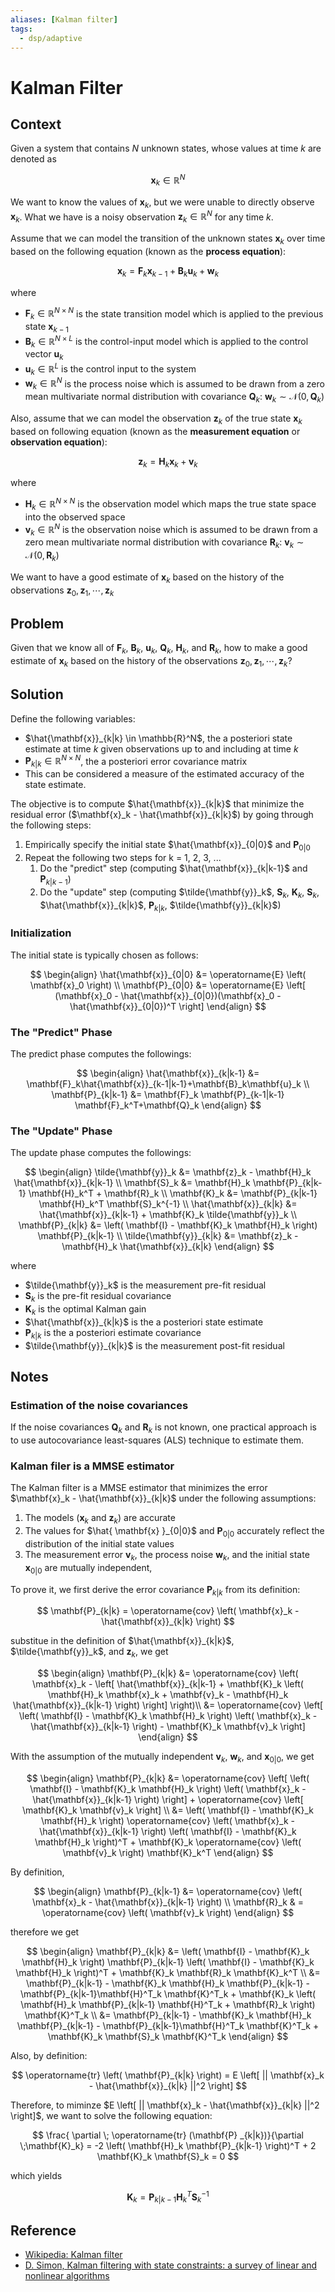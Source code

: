 ```yaml
---
aliases: [Kalman filter]
tags:
  - dsp/adaptive
---
```


# Kalman Filter

## Context

Given a system that contains $N$ unknown states, whose values at time $k$ are denoted as

$$
\mathbf{x}_k \in \mathbb{R}^N
$$

We want to know the values of $\mathbf{x}_k$, but we were unable to directly observe $\mathbf{x}_k$. What we have is a noisy observation $\mathbf{z}_k \in \mathbb{R}^N$ for any time $k$. 

Assume that we can model the transition of the unknown states $\mathbf{x}_k$ over time based on the following equation (known as the **process equation**):

$$
\mathbf{x}_k = \mathbf{F}_k\mathbf{x}_{k-1} + \mathbf{B}_k\mathbf{u}_k + \mathbf{w}_k
$$

where

* $\mathbf{F}_k \in \mathbb{R}^{N \times N}$ is the state transition model which is applied to the previous state $\mathbf{x}_{k-1}$
* $\mathbf{B}_k \in \mathbb{R}^{N \times L}$ is the control-input model which is applied to the control vector $\mathbf{u}_k$
* $\mathbf{u}_k \in \mathbb{R}^L$ is the control input to the system
* $\mathbf{w}_k \in \mathbb{R}^N$ is the process noise which is assumed to be drawn from a zero mean multivariate normal distribution with covariance $\mathbf{Q}_k$: $\mathbf{w}_k \sim \mathcal {N} \left(0,\mathbf{Q}_{k}\right)$

Also, assume that we can model the observation $\mathbf{z}_k$ of the true state $\mathbf{x}_k$ based on following equation (known as the **measurement equation** or **observation equation**):

$$
\mathbf{z}_k = \mathbf{H}_k \mathbf{x}_k + \mathbf{v}_k
$$

where

* $\mathbf{H}_k \in \mathbb{R}^{N \times N}$ is the observation model which maps the true state space into the observed space
* $\mathbf{v}_k \in \mathbb{R}^N$ is the observation noise which is assumed to be drawn from a zero mean multivariate normal distribution with covariance $\mathbf{R}_k$: $\mathbf{v}_k \sim \mathcal {N} \left(0,\mathbf{R}_{k}\right)$

We want to have a good estimate of $\mathbf{x}_k$ based on the history of the observations $\mathbf{z}_0, \mathbf{z}_1, \cdots, \mathbf{z}_k$

## Problem

Given that we know all of $\mathbf{F}_k$, $\mathbf{B}_k$, $\mathbf{u}_k$, $\mathbf{Q}_k$, $\mathbf{H}_k$, and $\mathbf{R}_k$, how to make a good estimate of $\mathbf{x}_k$ based on the history of the observations $\mathbf{z}_0, \mathbf{z}_1, \cdots, \mathbf{z}_k$?

## Solution

Define the following variables:

* $\hat{\mathbf{x}}_{k|k} \in \mathbb{R}^N$, the a posteriori state estimate at time $k$ given observations up to and including at time $k$
* $\mathbf{P}_{k|k} \in \mathbb{R}^{N \times N}$, the a posteriori error covariance matrix
 * This can be considered a measure of the estimated accuracy of the state estimate.

The objective is to compute $\hat{\mathbf{x}}_{k|k}$ that minimize the residual error ($\mathbf{x}_k - \hat{\mathbf{x}}_{k|k}$) by going through the following steps:

1. Empirically specify the initial state $\hat{\mathbf{x}}_{0|0}$ and $\mathbf{P}_{0|0}$
2. Repeat the following two steps for k = 1, 2, 3, ...
   1. Do the "predict" step (computing $\hat{\mathbf{x}}_{k|k-1}$ and $\mathbf{P}_{k|k-1}$)
   2. Do the "update" step (computing $\tilde{\mathbf{y}}_k$, $\mathbf{S}_k$, $\mathbf{K}_k$, $\mathbf{S}_k$, $\hat{\mathbf{x}}_{k|k}$, $\mathbf{P}_{k|k}$, $\tilde{\mathbf{y}}_{k|k}$)

### Initialization

The initial state is typically chosen as follows:

$$
\begin{align}
\hat{\mathbf{x}}_{0|0} &= \operatorname{E} \left( \mathbf{x}_0 \right) \\
\mathbf{P}_{0|0} &= \operatorname{E} \left[ (\mathbf{x}_0 - \hat{\mathbf{x}}_{0|0})(\mathbf{x}_0 - \hat{\mathbf{x}}_{0|0})^T \right]
\end{align}
$$

### The "Predict" Phase

The predict phase computes the followings:

$$
\begin{align}
\hat{\mathbf{x}}_{k|k-1} &= \mathbf{F}_k\hat{\mathbf{x}}_{k-1|k-1}+\mathbf{B}_k\mathbf{u}_k \\
\mathbf{P}_{k|k-1} &= \mathbf{F}_k \mathbf{P}_{k-1|k-1} \mathbf{F}_k^T+\mathbf{Q}_k
\end{align}
$$

### The "Update" Phase

The update phase computes the followings:

$$
\begin{align}
\tilde{\mathbf{y}}_k &= \mathbf{z}_k - \mathbf{H}_k \hat{\mathbf{x}}_{k|k-1} \\
\mathbf{S}_k &= \mathbf{H}_k \mathbf{P}_{k|k-1} \mathbf{H}_k^T + \mathbf{R}_k \\
\mathbf{K}_k &= \mathbf{P}_{k|k-1}  \mathbf{H}_k^T  \mathbf{S}_k^{-1} \\
\hat{\mathbf{x}}_{k|k} &= \hat{\mathbf{x}}_{k|k-1} + \mathbf{K}_k \tilde{\mathbf{y}}_k \\
\mathbf{P}_{k|k} &= \left( \mathbf{I} - \mathbf{K}_k \mathbf{H}_k  \right) \mathbf{P}_{k|k-1} \\
\tilde{\mathbf{y}}_{k|k} &= \mathbf{z}_k - \mathbf{H}_k  \hat{\mathbf{x}}_{k|k}
\end{align}
$$

where

* $\tilde{\mathbf{y}}_k$ is the measurement pre-fit residual
* $\mathbf{S}_k$ is the pre-fit residual covariance
* $\mathbf{K}_k$ is the optimal Kalman gain
* $\hat{\mathbf{x}}_{k|k}$ is the a posteriori state estimate
* $\mathbf{P}_{k|k}$ is the a posteriori estimate covariance
* $\tilde{\mathbf{y}}_{k|k}$ is the measurement post-fit residual

## Notes

### Estimation of the noise covariances

If the noise covariances $\mathbf{Q}_k$ and $\mathbf{R}_k$ is not known, one practical approach is to use autocovariance least-squares (ALS) technique to estimate them.

### Kalman filer is a MMSE estimator

The Kalman filter is a MMSE estimator that minimizes the error $\mathbf{x}_k - \hat{\mathbf{x}}_{k|k}$ under the following assumptions:

1. The models ($\mathbf{x}_k$ and $\mathbf{z}_k$) are accurate
2. The values for $\hat{ \mathbf{x} }_{0|0}$ and $\mathbf{P}_{0|0}$ accurately reflect the distribution of the initial state values
3. The measurement error $\mathbf{v}_k$, the process noise $\mathbf{w}_k$, and the initial state $\mathbf{x}_{0|0}$ are mutually independent,

To prove it, we first derive the error covariance $\mathbf{P}_{k|k}$ from its definition:

$$
\mathbf{P}_{k|k} = \operatorname{cov} \left( \mathbf{x}_k - \hat{\mathbf{x}}_{k|k} \right)
$$

substitue in the definition of $\hat{\mathbf{x}}_{k|k}$, $\tilde{\mathbf{y}}_k$, and $\mathbf{z}_k$, we get

$$
\begin{align}
\mathbf{P}_{k|k} &= \operatorname{cov} 
\left( 
    \mathbf{x}_k - 
    \left[ 
        \hat{\mathbf{x}}_{k|k-1} + \mathbf{K}_k 
        \left( 
            \mathbf{H}_k \mathbf{x}_k + 
            \mathbf{v}_k  - 
            \mathbf{H}_k \hat{\mathbf{x}}_{k|k-1}
        \right)
    \right]
\right)\\
&= \operatorname{cov} 
\left[
    \left( \mathbf{I} - \mathbf{K}_k \mathbf{H}_k \right) 
    \left( \mathbf{x}_k - \hat{\mathbf{x}}_{k|k-1} \right) - 
    \mathbf{K}_k \mathbf{v}_k
\right]
\end{align}
$$

With the assumption of the mutually independent $\mathbf{v}_k$, $\mathbf{w}_k$, and $\mathbf{x}_{0|0}$, we get

$$
\begin{align}
\mathbf{P}_{k|k} &= \operatorname{cov} 
\left[ 
    \left( \mathbf{I} - \mathbf{K}_k \mathbf{H}_k \right) 
    \left( \mathbf{x}_k - \hat{\mathbf{x}}_{k|k-1} \right)
\right] + 
\operatorname{cov} \left[  \mathbf{K}_k \mathbf{v}_k \right] \\
&= \left( \mathbf{I} - \mathbf{K}_k \mathbf{H}_k \right) \operatorname{cov} \left( \mathbf{x}_k - \hat{\mathbf{x}}_{k|k-1} \right) 
\left( \mathbf{I} - \mathbf{K}_k \mathbf{H}_k \right)^T + 
\mathbf{K}_k \operatorname{cov} \left( \mathbf{v}_k \right) \mathbf{K}_k^T
\end{align}
$$

By definition,

$$
\begin{align}
\mathbf{P}_{k|k-1} &= \operatorname{cov} \left( \mathbf{x}_k - \hat{\mathbf{x}}_{k|k-1} \right) \\
\mathbf{R}_k & = \operatorname{cov} \left( \mathbf{v}_k \right)
\end{align}
$$

therefore we get

$$
\begin{align}
\mathbf{P}_{k|k} &= 
\left( \mathbf{I} - \mathbf{K}_k \mathbf{H}_k \right)
\mathbf{P}_{k|k-1}
\left( \mathbf{I} - \mathbf{K}_k \mathbf{H}_k \right)^T + 
\mathbf{K}_k \mathbf{R}_k \mathbf{K}_k^T \\
&=
\mathbf{P}_{k|k-1} - 
\mathbf{K}_k \mathbf{H}_k \mathbf{P}_{k|k-1} - 
\mathbf{P}_{k|k-1}\mathbf{H}^T_k \mathbf{K}^T_k + 
\mathbf{K}_k \left( \mathbf{H}_k \mathbf{P}_{k|k-1} \mathbf{H}^T_k + \mathbf{R}_k \right) \mathbf{K}^T_k \\
&=
\mathbf{P}_{k|k-1} - 
\mathbf{K}_k \mathbf{H}_k \mathbf{P}_{k|k-1} - 
\mathbf{P}_{k|k-1}\mathbf{H}^T_k \mathbf{K}^T_k + 
\mathbf{K}_k \mathbf{S}_k \mathbf{K}^T_k
\end{align}
$$

Also, by definition:

$$
\operatorname{tr} \left( \mathbf{P}_{k|k} \right) = E \left[ || \mathbf{x}_k - \hat{\mathbf{x}}_{k|k} ||^2  \right]
$$

Therefore, to miminze $E \left[ || \mathbf{x}_k - \hat{\mathbf{x}}_{k|k} ||^2 \right]$, we want to solve the following equation:

$$
\frac{ \partial \; \operatorname{tr} (\mathbf{P} _{k|k})}{\partial \;\mathbf{K}_k} = -2 \left( \mathbf{H}_k \mathbf{P}_{k|k-1} \right)^T +  2 \mathbf{K}_k \mathbf{S}_k = 0
$$

which yields

$$
\mathbf{K}_k = \mathbf{P}_{k|k-1} \mathbf{H}^T_k \mathbf{S}^{-1}_k
$$

## Reference

* [Wikipedia: Kalman filter](https://en.wikipedia.org/wiki/Kalman_filter)
* [D. Simon, Kalman filtering with state constraints: a survey of linear and nonlinear algorithms](https://academic.csuohio.edu/simond/pubs/IETKalman.pdf)
